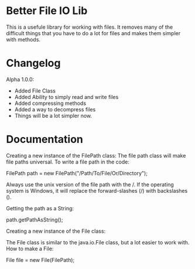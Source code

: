# Better File IO Lib

This is a usefule library for working with files. It removes many of the difficult things that you have to do a lot for files and makes them simpler with methods.

# Changelog

Alpha 1.0.0:
 - Added File Class
 - Added Ability to simply read and write files
 - Added compressing methods
 - Added a way to decompress files
 - Things will be a lot simpler now.

# Documentation

Creating a new instance of the FilePath class:
  The file path class will make file paths universal. To write a file path in the code:
  
  FilePath path = new FilePath("/Path/To/File/Or/Directory");
  
  Always use the unix version of the file path with the /. If the operating system is Windows, it will replace the forward-slashes (/) with backslashes (\).
  
  Getting the path as a String:
  
  path.getPathAsString();
  
Creating a new instance of the File class:

  The File class is similar to the java.io.File class, but a lot easier to work with. How to make a File:
  
  File file = new File(FilePath);
